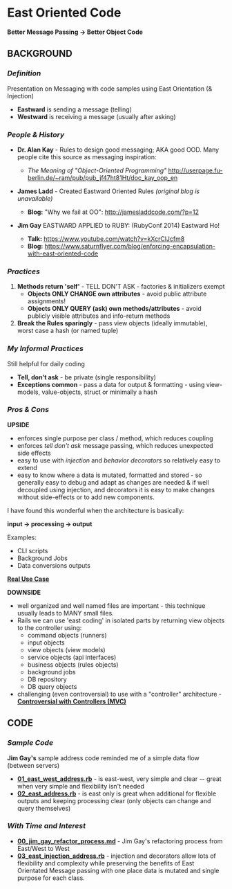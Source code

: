 # **East Oriented Code**

**Better Message Passing -> Better Object Code**

## __BACKGROUND__

### _Definition_

Presentation on Messaging with code samples using East Orientation (& Injection)
- **Eastward** is sending a message (telling)
- **Westward** is receiving a message (usually after asking)

### _People & History_

- **Dr. Alan Kay** - Rules to design good messaging; AKA good OOD.  Many people cite this source as messaging inspiration:
    - _The Meaning of "Object-Oriented Programming"_ http://userpage.fu-berlin.de/~ram/pub/pub_jf47ht81Ht/doc_kay_oop_en

- **James Ladd** - Created Eastward Oriented Rules _(original blog is unavailable)_
    - **Blog:** "Why we fail at OO": http://jamesladdcode.com/?p=12

- **Jim Gay** EASTWARD APPLIED to RUBY: (RubyConf 2014) Eastward Ho!
    - **Talk:** https://www.youtube.com/watch?v=kXcrClJcfm8
    - **Blog:** https://www.saturnflyer.com/blog/enforcing-encapsulation-with-east-oriented-code

### _Practices_

1. **Methods return 'self'** - TELL DON'T ASK - factories & initializers exempt
    - **Objects ONLY CHANGE own attributes** - avoid public attribute assignments!
    - **Objects ONLY QUERY (ask) own methods/attributes** - avoid publicly visible attributes and info-return methods
2. **Break the Rules sparingly** - pass view objects (ideally immutable), worst case a hash (or named tuple)


### _My Informal Practices_

Still helpful for daily coding
- **Tell, don't ask** - be private (single responsibility)
- **Exceptions common** - pass a data for output & formatting - using view-models, value-objects, struct or minimally a hash


### _Pros & Cons_

**UPSIDE**
- enforces single purpose per class / method, which reduces coupling
- enforces _tell don't ask_ message passing, which reduces unexpected side effects
- easy to use with _injection_ and _behavior decorators_ so relatively easy to extend
- easy to know where a data is mutated, formatted and stored - so generally easy to debug and adapt as changes are needed & if well decoupled using injection, and decorators it is easy to make changes without side-effects or to add new components.

I have found this wonderful when the architecture is basically:

**input -> processing -> output**

Examples:
- CLI scripts
- Background Jobs
- Data conversions outputs

**[Real Use Case](https://github.com/btihen/East_Oriented_Code/blob/master/USE_CASE_NOTES.md)**

**DOWNSIDE**
- well organized and well named files are important - this technique usually leads to MANY small files.
- Rails we can use 'east coding' in isolated parts by returning view objects to the controller using:
    - command objects (runners)
    - input objects
    - view objects (view models)
    - service objects (api interfaces)
    - business objects (rules objects)
    - background jobs
    - DB repository
    - DB query objects
- challenging (even controversial) to use with a "controller" architecture -
    **[Controversial with Controllers (MVC)](https://github.com/btihen/East_Oriented_Code/blob/master/Controversy_with_Controllers.rb)**

## __CODE__

### _Sample Code_

**Jim Gay's** sample address code reminded me of a simple data flow (between servers)

- **[01_east_west_address.rb](https://github.com/btihen/East_Oriented_Code/blob/master/01_east_west_address.rb)** - is east-west, very simple and clear -- great when very simple and flexibility isn't needed
- **[02_east_address.rb](https://github.com/btihen/East_Oriented_Code/blob/master/02_east_address.rb)** - is east only is great when additional for flexible outputs and keeping processing clear (only objects can change and query themselves)

### _With Time and Interest_

- **[00_jim_gay_refactor_process.md](https://github.com/btihen/East_Oriented_Code/blob/master/00_jim_gay_refactor_process.md)** - Jim Gay's refactoring process from East/West to West
- **[03_east_injection_address.rb](https://github.com/btihen/East_Oriented_Code/blob/master/03_east_injection_address.rb)** - injection and decorators allow lots of flexibility and complexity while preserving the benefits of East Orientated Message passing with one place data is mutated and single purpose for each class.
